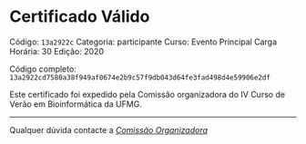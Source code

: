 # Certificado Válido

Código: `13a2922c`
Categoria: participante
Curso: Evento Principal
Carga Horária: 30
Edição: 2020


Código completo: `13a2922cd7580a38f949af0674e2b9c57f9db043d64fe3fad498d4e59906e2df`


Este certificado foi expedido pela Comissão organizadora do IV Curso de Verão em Bioinformática da UFMG.

----

Qualquer dúvida contacte a [_Comissão Organizadora_](<mailto:cursobioinfoufmg@gmail.com$subject=[Certificados]>)

